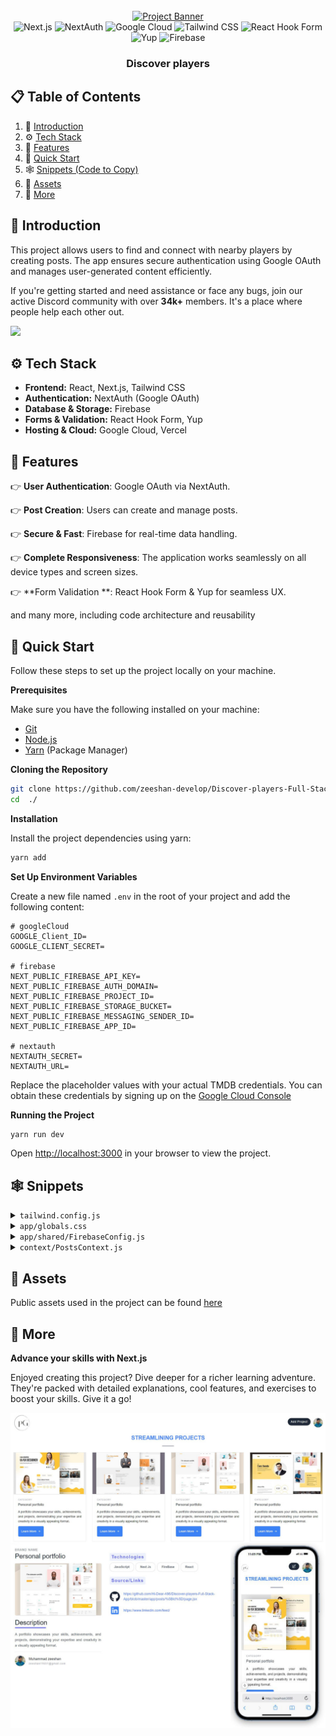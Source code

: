 <div align="center">
  <br />
    <a href="https://github.com/zeeshan-develop/Discover-players-Full-Stack-App" target="_blank">
      <img src="https://github.com/zeeshan-develop/Discover-players-Full-Stack-App/blob/master/discover%20player%20app.png" alt="Project Banner">
    </a>
  <br />

  <div>
  <img
  src="https://img.shields.io/badge/Next.js-0070F3?style=for-the-badge&logo=next.js&logoColor=white"
  alt="Next.js"
/>
<img src="https://img.shields.io/badge/-NextAuth-259DFF?style=for-the-badge&logo=auth0&logoColor=white" alt="NextAuth" />
<img src="https://img.shields.io/badge/-Google_Cloud-4285F4?style=for-the-badge&logo=google-cloud&logoColor=white" alt="Google Cloud" />
<img src="https://img.shields.io/badge/-Tailwind_CSS-38B2AC?style=for-the-badge&logo=tailwind-css&logoColor=white" alt="Tailwind CSS" />
<img src="https://img.shields.io/badge/-React_Hook_Form-EC5990?style=for-the-badge&logo=reacthookform&logoColor=white" alt="React Hook Form" />
<img src="https://img.shields.io/badge/-Yup-8A2BE2?style=for-the-badge&logoColor=white" alt="Yup" />
<img src="https://img.shields.io/badge/-Firebase-FFCA28?style=for-the-badge&logo=firebase&logoColor=white" alt="Firebase" />

  </div>

  <h3 align="center">Discover players</h3>
</div>

## 📋 <a name="table">Table of Contents</a>

1. 🤖 [Introduction](#introduction)
2. ⚙️ [Tech Stack](#tech-stack)
3. 🔋 [Features](#features)
4. 🤸 [Quick Start](#quick-start)
5. 🕸️ [Snippets (Code to Copy)](#snippets)
6. 🔗 [Assets](#links)
7. 🚀 [More](#more)

## <a name="introduction">🤖 Introduction</a>

This project allows users to find and connect with nearby players by creating posts. The app ensures secure authentication using Google OAuth and manages user-generated content efficiently.

If you're getting started and need assistance or face any bugs, join our active Discord community with over **34k+** members. It's a place where people help each other out.

<a href="https://discord.com/invite/n6EdbFJ" target="_blank"><img src="https://github.com/sujatagunale/EasyRead/assets/151519281/618f4872-1e10-42da-8213-1d69e486d02e" /></a>

## <a name="tech-stack">⚙️ Tech Stack</a>

- **Frontend:** React, Next.js, Tailwind CSS  
- **Authentication:** NextAuth (Google OAuth)  
- **Database & Storage:** Firebase  
- **Forms & Validation:** React Hook Form, Yup  
- **Hosting & Cloud:** Google Cloud, Vercel  

## <a name="features">🔋 Features</a>

👉 **User Authentication**: Google OAuth via NextAuth.

👉 **Post Creation**: Users can create and manage posts.

👉 **Secure & Fast**: Firebase for real-time data handling.

👉 **Complete Responsiveness**: The application works seamlessly on all device types and screen sizes.

👉 **Form Validation **: React Hook Form & Yup for seamless UX.


and many more, including code architecture and reusability

## <a name="quick-start">🤸 Quick Start</a>

Follow these steps to set up the project locally on your machine.

**Prerequisites**

Make sure you have the following installed on your machine:

- [Git](https://git-scm.com/)
- [Node.js](https://nodejs.org/en)
- [Yarn](https://www.yarnpkg.com/) (Package Manager)

**Cloning the Repository**

```bash
git clone https://github.com/zeeshan-develop/Discover-players-Full-Stack-App.git
cd  ./
```

**Installation**

Install the project dependencies using yarn:

```bash
yarn add
```

**Set Up Environment Variables**

Create a new file named `.env` in the root of your project and add the following content:

```env
# googleCloud
GOOGLE_Client_ID=
GOOGLE_CLIENT_SECRET=

# firebase
NEXT_PUBLIC_FIREBASE_API_KEY=
NEXT_PUBLIC_FIREBASE_AUTH_DOMAIN=
NEXT_PUBLIC_FIREBASE_PROJECT_ID=
NEXT_PUBLIC_FIREBASE_STORAGE_BUCKET=
NEXT_PUBLIC_FIREBASE_MESSAGING_SENDER_ID=
NEXT_PUBLIC_FIREBASE_APP_ID=

# nextauth
NEXTAUTH_SECRET=
NEXTAUTH_URL=
```

Replace the placeholder values with your actual TMDB credentials. You can obtain these credentials by signing up on the [Google Cloud Console](https://console.cloud.google.com/)


**Running the Project**

```bash
yarn run dev
```

Open [http://localhost:3000](http://localhost:3000) in your browser to view the project.

## <a name="snippets">🕸️ Snippets</a>

<details>
<summary><code>tailwind.config.js</code></summary>

```javascript
/** @type {import('tailwindcss').Config} */
module.exports = {
  content: [
    "./pages/**/*.{js,ts,jsx,tsx,mdx}",
    "./components/**/*.{js,ts,jsx,tsx,mdx}",
    "./app/**/*.{js,ts,jsx,tsx,mdx}",
    "./node_modules/flowbite/**/*.js",
  ],
  theme: {
    extend: {
      colors: {
        background: "var(--background)",
        foreground: "var(--foreground)",
      },
    },
  },
  plugins: [require("flowbite/plugin")],
};

```

</details>

<details>
<summary><code>app/globals.css</code></summary>

```css
@tailwind base;
@tailwind components;
@tailwind utilities;

/* ========================================== TAILWIND STYLES */
@tailwind base;
@tailwind components;
@tailwind utilities;

:root {
  --background: #ffffff;
  --foreground: #171717;
}

@media (prefers-color-scheme: dark) {
  :root {
    --background: #0a0a0a;
    --foreground: #ededed;
  }
}

body {
  color: var(--foreground);
  background: var(--background);
  font-family: Arial, Helvetica, sans-serif;
}

@layer utilities {
  .text-balance {
    text-wrap: balance;
  }
}

}```

</details>

<details>
<summary><code>app/shared/Data.js</code></summary>

```javascript
import cricket from "@/images/cricket.png";
import pingpong from "@/images/pingpong.png";
import puzzle from "@/images/puzzle.jpg";
import trekking from "@/images/trikking.png";
import Badminton from "@/images/badminton.jpeg";
import Football from "@/images/football.jpg";
export const GameListsData = [
  { id: 1, name: "Badminton", image: Badminton },
  { id: 2, name: "Cricket", image: cricket },
  { id: 3, name: "PingPong", image: pingpong },
  { id: 4, name: "Puzzle", image: puzzle },
  { id: 5, name: "Trekking", image: trekking },
  { id: 6, name: "FootBall", image: Football },
];

```
</details>

<details>
<summary><code>app/shared/FirebaseConfig.js</code></summary>

```javascript
import { initializeApp } from "firebase/app";
const firebaseConfig = {
  apiKey: process.env.NEXT_PUBLIC_FIREBASE_API_KEY,
  authDomain: process.env.NEXT_PUBLIC_FIREBASE_AUTH_DOMAIN,
  projectId: process.env.NEXT_PUBLIC_FIREBASE_PROJECT_ID,
  storageBucket: process.env.NEXT_PUBLIC_FIREBASE_STORAGE_BUCKET,
  messagingSenderId: process.env.NEXT_PUBLIC_FIREBASE_MESSAGING_SENDER_ID,
  appId: process.env.NEXT_PUBLIC_FIREBASE_APP_ID,
};

// Initialize Firebase
const app = initializeApp(firebaseConfig);

export default app;

```
</details>

<details>
<summary><code>context/PostsContext.js</code></summary>

```javascript
"use client";
import React, {
  createContext,
  useContext,
  useState,
  useEffect,
  useCallback,
} from "react";
import { getFirestore, collection, getDocs } from "firebase/firestore";
import app from "../shared/FirebaseConfig";
import Swal from "sweetalert2";

const PostsContext = createContext();

export const PostsProvider = ({ children }) => {
  const [posts, setPosts] = useState([]);
  const db = getFirestore(app);

  const getPost = useCallback(async () => {
    try {
      const querySnapshot = await getDocs(collection(db, "posts"));
      const postsArray = [];

      querySnapshot.forEach((doc) => {
        postsArray.push({ id: doc.id, ...doc.data() });
      });

      setPosts(postsArray);
    } catch (error) {
      Swal.fire({
        icon: "error",
        title: "Error getting documents",
        text: error.message,
        confirmButtonText: "Ok",
      });
    }
  }, [db]);

  useEffect(() => {
    getPost();
  }, [getPost]);

  const postData = {
    posts,
    getPost,
  };

  return (
    <PostsContext.Provider value={{ ...postData }}>
      {children}
    </PostsContext.Provider>
  );
};

export const usePosts = () => {
  return useContext(PostsContext);
};
```

</details>

## <a name="links">🔗 Assets</a>

Public assets used in the project can be found [here](https://github.com/zeeshan-develop/Discover-players-Full-Stack-App/tree/master/images)

## <a name="more">🚀 More</a>

**Advance your skills with Next.js**

Enjoyed creating this project? Dive deeper  for a richer learning adventure. They're packed with detailed explanations, cool features, and exercises to boost your skills. Give it a go!

<a href="https://github.com/Hi-Dear-486/Projects-Gallery-Tool" target="_blank">
<img src="https://github.com/Hi-Dear-486/Projects-Gallery-Tool/blob/master/Untitled%20design.png" alt="Project Banner">
</a>

<br />
<br />

#
